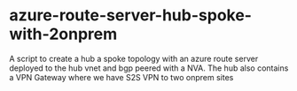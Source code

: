 # azure-route-server-hub-spoke-with-2onprem
A script to create a hub a spoke topology with an azure route server deployed to the hub vnet and bgp peered with a NVA. The hub also contains a VPN Gateway where we have S2S VPN to two onprem sites
